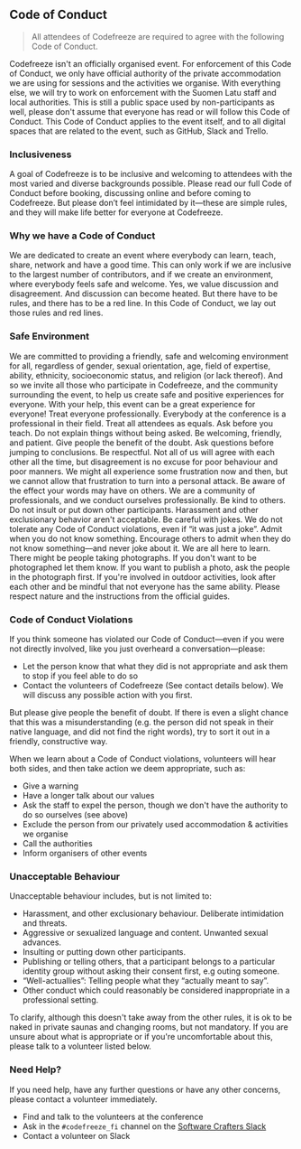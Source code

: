 ## Code of Conduct

> All attendees of Codefreeze are required to agree with the following Code of Conduct.

Codefreeze isn't an officially organised event.
For enforcement of this Code of Conduct, we only have official authority of the private accommodation we are using for sessions and the activities we organise.
With everything else, we will try to work on enforcement with the Suomen Latu staff and local authorities.
This is still a public space used by non-participants as well, please don't assume that everyone has read or will follow this Code of Conduct.
This Code of Conduct applies to the event itself, and to all digital spaces that are related to the event, such as GitHub, Slack and Trello.

### Inclusiveness

A goal of Codefreeze is to be inclusive and welcoming to attendees with the most varied and diverse backgrounds possible.
Please read our full Code of Conduct before booking, discussing online and before coming to Codefreeze. But please don’t feel intimidated by it—these are simple rules, and they will make life better for everyone at Codefreeze.

### Why we have a Code of Conduct

We are dedicated to create an event where everybody can learn, teach, share, network and have a good time. This can only work if we are inclusive to the largest number of contributors, and if we create an environment, where everybody feels safe and welcome.
Yes, we value discussion and disagreement. And discussion can become heated. But there have to be rules, and there has to be a red line.
In this Code of Conduct, we lay out those rules and red lines.

### Safe Environment

We are committed to providing a friendly, safe and welcoming environment for all, regardless of gender, sexual orientation, age, field of expertise, ability, ethnicity, socioeconomic status, and religion (or lack thereof).
And so we invite all those who participate in Codefreeze, and the community surrounding the event, to help us create safe and positive experiences for everyone. With your help, this event can be a great experience for everyone!
Treat everyone professionally. Everybody at the conference is a professional in their field. Treat all attendees as equals. Ask before you teach. Do not explain things without being asked.
Be welcoming, friendly, and patient. Give people the benefit of the doubt. Ask questions before jumping to conclusions.
Be respectful. Not all of us will agree with each other all the time, but disagreement is no excuse for poor behaviour and poor manners. We might all experience some frustration now and then, but we cannot allow that frustration to turn into a personal attack.
Be aware of the effect your words may have on others. We are a community of professionals, and we conduct ourselves professionally. Be kind to others. Do not insult or put down other participants. Harassment and other exclusionary behavior aren't acceptable.
Be careful with jokes. We do not tolerate any Code of Conduct violations, even if “it was just a joke”.
Admit when you do not know something. Encourage others to admit when they do not know something—and never joke about it. We are all here to learn.
There might be people taking photographs. If you don't want to be photographed let them know. If you want to publish a photo, ask the people in the photograph first.
If you're involved in outdoor activities, look after each other and be mindful that not everyone has the same ability. Please respect nature and the instructions from the official guides.

### Code of Conduct Violations

If you think someone has violated our Code of Conduct—even if you were not directly involved, like you just overheard a conversation—please:

- Let the person know that what they did is not appropriate and ask them to stop if you feel able to do so
- Contact the volunteers of Codefreeze (See contact details below). We will discuss any possible action with you first.

But please give people the benefit of doubt. If there is even a slight chance that this was a misunderstanding (e.g. the person did not speak in their native language, and did not find the right words), try to sort it out in a friendly, constructive way.

When we learn about a Code of Conduct violations, volunteers will hear both sides, and then take action we deem appropriate, such as:

- Give a warning
- Have a longer talk about our values
- Ask the staff to expel the person, though we don't have the authority to do so ourselves (see above)
- Exclude the person from our privately used accommodation & activities we organise
- Call the authorities
- Inform organisers of other events

### Unacceptable Behaviour

Unacceptable behaviour includes, but is not limited to:

- Harassment, and other exclusionary behaviour. Deliberate intimidation and threats.
- Aggressive or sexualized language and content. Unwanted sexual advances.
- Insulting or putting down other participants.
- Publishing or telling others, that a participant belongs to a particular identity group without asking their consent first, e.g outing someone.
- “Well-actuallies”: Telling people what they “actually meant to say”.
- Other conduct which could reasonably be considered inappropriate in a professional setting.

To clarify, although this doesn't take away from the other rules, it is ok to be naked in private saunas and changing rooms, but not mandatory. If you are unsure about what is appropriate or if you're uncomfortable about this, please talk to a volunteer listed below.

### Need Help?

If you need help, have any further questions or have any other concerns, please contact a volunteer immediately.

- Find and talk to the volunteers at the conference
- Ask in the `#codefreeze_fi` channel on the [Software Crafters Slack](http://slack.softwarecrafters.org/)
- Contact a volunteer on Slack
